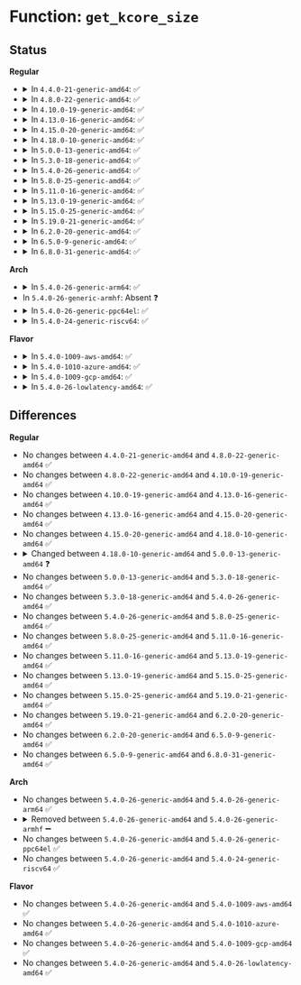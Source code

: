 # Function: <code>get_kcore_size</code>

## Status
<b>Regular</b>
<ul>
<li>
<details>
<summary>In <code>4.4.0-21-generic-amd64</code>: ✅</summary>

```c
size_t get_kcore_size(int * nphdr, size_t * elf_buflen)
```

```json
{
  "name": "get_kcore_size",
  "collision_type": "Unique Static",
  "inline_type": "No",
  "funcs": [
    {
      "addr": 18446744071581493328,
      "name": "get_kcore_size",
      "external": false,
      "loc": "fs/proc/kcore.c:75",
      "file": "fs/proc/kcore.c",
      "inline": "seen, unknown",
      "caller_inline": [],
      "caller_func": [
        "fs/proc/kcore.c:kcore_update_ram",
        "fs/proc/kcore.c:read_kcore"
      ]
    }
  ],
  "symbols": [
    {
      "addr": 18446744071581493328,
      "name": "get_kcore_size",
      "section": ".text",
      "bind": "STB_LOCAL",
      "size": 163
    }
  ]
}
```
</details>
</li>
<li>
<details>
<summary>In <code>4.8.0-22-generic-amd64</code>: ✅</summary>

```c
size_t get_kcore_size(int * nphdr, size_t * elf_buflen)
```

```json
{
  "name": "get_kcore_size",
  "collision_type": "Unique Static",
  "inline_type": "No",
  "funcs": [
    {
      "addr": 18446744071581678064,
      "name": "get_kcore_size",
      "external": false,
      "loc": "fs/proc/kcore.c:75",
      "file": "fs/proc/kcore.c",
      "inline": "seen, unknown",
      "caller_inline": [],
      "caller_func": [
        "fs/proc/kcore.c:read_kcore",
        "fs/proc/kcore.c:kcore_update_ram"
      ]
    }
  ],
  "symbols": [
    {
      "addr": 18446744071581678064,
      "name": "get_kcore_size",
      "section": ".text",
      "bind": "STB_LOCAL",
      "size": 163
    }
  ]
}
```
</details>
</li>
<li>
<details>
<summary>In <code>4.10.0-19-generic-amd64</code>: ✅</summary>

```c
size_t get_kcore_size(int * nphdr, size_t * elf_buflen)
```

```json
{
  "name": "get_kcore_size",
  "collision_type": "Unique Static",
  "inline_type": "No",
  "funcs": [
    {
      "addr": 18446744071581766272,
      "name": "get_kcore_size",
      "external": false,
      "loc": "fs/proc/kcore.c:75",
      "file": "fs/proc/kcore.c",
      "inline": "seen, unknown",
      "caller_inline": [],
      "caller_func": [
        "fs/proc/kcore.c:read_kcore",
        "fs/proc/kcore.c:kcore_update_ram"
      ]
    }
  ],
  "symbols": [
    {
      "addr": 18446744071581766272,
      "name": "get_kcore_size",
      "section": ".text",
      "bind": "STB_LOCAL",
      "size": 163
    }
  ]
}
```
</details>
</li>
<li>
<details>
<summary>In <code>4.13.0-16-generic-amd64</code>: ✅</summary>

```c
size_t get_kcore_size(int * nphdr, size_t * elf_buflen)
```

```json
{
  "name": "get_kcore_size",
  "collision_type": "Unique Static",
  "inline_type": "No",
  "funcs": [
    {
      "addr": 18446744071581820352,
      "name": "get_kcore_size",
      "external": false,
      "loc": "fs/proc/kcore.c:76",
      "file": "fs/proc/kcore.c",
      "inline": "seen, unknown",
      "caller_inline": [],
      "caller_func": [
        "fs/proc/kcore.c:read_kcore",
        "fs/proc/kcore.c:kcore_update_ram"
      ]
    }
  ],
  "symbols": [
    {
      "addr": 18446744071581820352,
      "name": "get_kcore_size",
      "section": ".text",
      "bind": "STB_LOCAL",
      "size": 163
    }
  ]
}
```
</details>
</li>
<li>
<details>
<summary>In <code>4.15.0-20-generic-amd64</code>: ✅</summary>

```c
size_t get_kcore_size(int * nphdr, size_t * elf_buflen)
```

```json
{
  "name": "get_kcore_size",
  "collision_type": "Unique Static",
  "inline_type": "No",
  "funcs": [
    {
      "addr": 18446744071581969936,
      "name": "get_kcore_size",
      "external": false,
      "loc": "fs/proc/kcore.c:77",
      "file": "fs/proc/kcore.c",
      "inline": "seen, unknown",
      "caller_inline": [],
      "caller_func": [
        "fs/proc/kcore.c:read_kcore",
        "fs/proc/kcore.c:kcore_update_ram"
      ]
    }
  ],
  "symbols": [
    {
      "addr": 18446744071581969936,
      "name": "get_kcore_size",
      "section": ".text",
      "bind": "STB_LOCAL",
      "size": 163
    }
  ]
}
```
</details>
</li>
<li>
<details>
<summary>In <code>4.18.0-10-generic-amd64</code>: ✅</summary>

```c
size_t get_kcore_size(int * nphdr, size_t * elf_buflen)
```

```json
{
  "name": "get_kcore_size",
  "collision_type": "Unique Static",
  "inline_type": "No",
  "funcs": [
    {
      "addr": 18446744071582155712,
      "name": "get_kcore_size",
      "external": false,
      "loc": "fs/proc/kcore.c:77",
      "file": "fs/proc/kcore.c",
      "inline": "seen, unknown",
      "caller_inline": [],
      "caller_func": [
        "fs/proc/kcore.c:read_kcore",
        "fs/proc/kcore.c:kcore_update_ram"
      ]
    }
  ],
  "symbols": [
    {
      "addr": 18446744071582155712,
      "name": "get_kcore_size",
      "section": ".text",
      "bind": "STB_LOCAL",
      "size": 163
    }
  ]
}
```
</details>
</li>
<li>
<details>
<summary>In <code>5.0.0-13-generic-amd64</code>: ✅</summary>

```c
size_t get_kcore_size(int * nphdr, size_t * phdrs_len, size_t * notes_len, size_t * data_offset)
```

```json
{
  "name": "get_kcore_size",
  "collision_type": "Unique Static",
  "inline_type": "No",
  "funcs": [
    {
      "addr": 18446744071582250400,
      "name": "get_kcore_size",
      "external": false,
      "loc": "fs/proc/kcore.c:68",
      "file": "fs/proc/kcore.c",
      "inline": "seen, unknown",
      "caller_inline": [],
      "caller_func": [
        "fs/proc/kcore.c:read_kcore",
        "fs/proc/kcore.c:kcore_update_ram"
      ]
    }
  ],
  "symbols": [
    {
      "addr": 18446744071582250400,
      "name": "get_kcore_size",
      "section": ".text",
      "bind": "STB_LOCAL",
      "size": 187
    }
  ]
}
```
</details>
</li>
<li>
<details>
<summary>In <code>5.3.0-18-generic-amd64</code>: ✅</summary>

```c
size_t get_kcore_size(int * nphdr, size_t * phdrs_len, size_t * notes_len, size_t * data_offset)
```

```json
{
  "name": "get_kcore_size",
  "collision_type": "Unique Static",
  "inline_type": "No",
  "funcs": [
    {
      "addr": 18446744071582414992,
      "name": "get_kcore_size",
      "external": false,
      "loc": "fs/proc/kcore.c:90",
      "file": "fs/proc/kcore.c",
      "inline": "seen, unknown",
      "caller_inline": [],
      "caller_func": [
        "fs/proc/kcore.c:read_kcore",
        "fs/proc/kcore.c:kcore_update_ram"
      ]
    }
  ],
  "symbols": [
    {
      "addr": 18446744071582414992,
      "name": "get_kcore_size",
      "section": ".text",
      "bind": "STB_LOCAL",
      "size": 187
    }
  ]
}
```
</details>
</li>
<li>
<details>
<summary>In <code>5.4.0-26-generic-amd64</code>: ✅</summary>

```c
size_t get_kcore_size(int * nphdr, size_t * phdrs_len, size_t * notes_len, size_t * data_offset)
```

```json
{
  "name": "get_kcore_size",
  "collision_type": "Unique Static",
  "inline_type": "No",
  "funcs": [
    {
      "addr": 18446744071582513936,
      "name": "get_kcore_size",
      "external": false,
      "loc": "fs/proc/kcore.c:91",
      "file": "fs/proc/kcore.c",
      "inline": "seen, unknown",
      "caller_inline": [],
      "caller_func": [
        "fs/proc/kcore.c:read_kcore",
        "fs/proc/kcore.c:kcore_update_ram"
      ]
    }
  ],
  "symbols": [
    {
      "addr": 18446744071582513936,
      "name": "get_kcore_size",
      "section": ".text",
      "bind": "STB_LOCAL",
      "size": 187
    }
  ]
}
```
</details>
</li>
<li>
<details>
<summary>In <code>5.8.0-25-generic-amd64</code>: ✅</summary>

```c
size_t get_kcore_size(int * nphdr, size_t * phdrs_len, size_t * notes_len, size_t * data_offset)
```

```json
{
  "name": "get_kcore_size",
  "collision_type": "Unique Static",
  "inline_type": "No",
  "funcs": [
    {
      "addr": 18446744071582818144,
      "name": "get_kcore_size",
      "external": false,
      "loc": "fs/proc/kcore.c:91",
      "file": "fs/proc/kcore.c",
      "inline": "seen, unknown",
      "caller_inline": [],
      "caller_func": [
        "fs/proc/kcore.c:read_kcore"
      ]
    }
  ],
  "symbols": [
    {
      "addr": 18446744071582818144,
      "name": "get_kcore_size",
      "section": ".text",
      "bind": "STB_LOCAL",
      "size": 251
    }
  ]
}
```
</details>
</li>
<li>
<details>
<summary>In <code>5.11.0-16-generic-amd64</code>: ✅</summary>

```c
size_t get_kcore_size(int * nphdr, size_t * phdrs_len, size_t * notes_len, size_t * data_offset)
```

```json
{
  "name": "get_kcore_size",
  "collision_type": "Unique Static",
  "inline_type": "No",
  "funcs": [
    {
      "addr": 18446744071582891072,
      "name": "get_kcore_size",
      "external": false,
      "loc": "fs/proc/kcore.c:91",
      "file": "fs/proc/kcore.c",
      "inline": "seen, unknown",
      "caller_inline": [],
      "caller_func": [
        "fs/proc/kcore.c:read_kcore"
      ]
    }
  ],
  "symbols": [
    {
      "addr": 18446744071582891072,
      "name": "get_kcore_size",
      "section": ".text",
      "bind": "STB_LOCAL",
      "size": 251
    }
  ]
}
```
</details>
</li>
<li>
<details>
<summary>In <code>5.13.0-19-generic-amd64</code>: ✅</summary>

```c
size_t get_kcore_size(int * nphdr, size_t * phdrs_len, size_t * notes_len, size_t * data_offset)
```

```json
{
  "name": "get_kcore_size",
  "collision_type": "Unique Static",
  "inline_type": "No",
  "funcs": [
    {
      "addr": 18446744071582919520,
      "name": "get_kcore_size",
      "external": false,
      "loc": "fs/proc/kcore.c:91",
      "file": "fs/proc/kcore.c",
      "inline": "seen, unknown",
      "caller_inline": [],
      "caller_func": [
        "fs/proc/kcore.c:read_kcore"
      ]
    }
  ],
  "symbols": [
    {
      "addr": 18446744071582919520,
      "name": "get_kcore_size",
      "section": ".text",
      "bind": "STB_LOCAL",
      "size": 251
    }
  ]
}
```
</details>
</li>
<li>
<details>
<summary>In <code>5.15.0-25-generic-amd64</code>: ✅</summary>

```c
size_t get_kcore_size(int * nphdr, size_t * phdrs_len, size_t * notes_len, size_t * data_offset)
```

```json
{
  "name": "get_kcore_size",
  "collision_type": "Unique Static",
  "inline_type": "No",
  "funcs": [
    {
      "addr": 18446744071583254128,
      "name": "get_kcore_size",
      "external": false,
      "loc": "fs/proc/kcore.c:91",
      "file": "fs/proc/kcore.c",
      "inline": "seen, unknown",
      "caller_inline": [],
      "caller_func": [
        "fs/proc/kcore.c:read_kcore"
      ]
    }
  ],
  "symbols": [
    {
      "addr": 18446744071583254128,
      "name": "get_kcore_size",
      "section": ".text",
      "bind": "STB_LOCAL",
      "size": 251
    }
  ]
}
```
</details>
</li>
<li>
<details>
<summary>In <code>5.19.0-21-generic-amd64</code>: ✅</summary>

```c
size_t get_kcore_size(int * nphdr, size_t * phdrs_len, size_t * notes_len, size_t * data_offset)
```

```json
{
  "name": "get_kcore_size",
  "collision_type": "Unique Static",
  "inline_type": "No",
  "funcs": [
    {
      "addr": 18446744071583754240,
      "name": "get_kcore_size",
      "external": false,
      "loc": "fs/proc/kcore.c:91",
      "file": "fs/proc/kcore.c",
      "inline": "seen, unknown",
      "caller_inline": [],
      "caller_func": [
        "fs/proc/kcore.c:read_kcore"
      ]
    }
  ],
  "symbols": [
    {
      "addr": 18446744071583754240,
      "name": "get_kcore_size",
      "section": ".text",
      "bind": "STB_LOCAL",
      "size": 255
    }
  ]
}
```
</details>
</li>
<li>
<details>
<summary>In <code>6.2.0-20-generic-amd64</code>: ✅</summary>

```c
size_t get_kcore_size(int * nphdr, size_t * phdrs_len, size_t * notes_len, size_t * data_offset)
```

```json
{
  "name": "get_kcore_size",
  "collision_type": "Unique Static",
  "inline_type": "No",
  "funcs": [
    {
      "addr": 18446744071584370288,
      "name": "get_kcore_size",
      "external": false,
      "loc": "fs/proc/kcore.c:90",
      "file": "fs/proc/kcore.c",
      "inline": "seen, unknown",
      "caller_inline": [],
      "caller_func": [
        "fs/proc/kcore.c:read_kcore"
      ]
    }
  ],
  "symbols": [
    {
      "addr": 18446744071584370288,
      "name": "get_kcore_size",
      "section": ".text",
      "bind": "STB_LOCAL",
      "size": 255
    }
  ]
}
```
</details>
</li>
<li>
<details>
<summary>In <code>6.5.0-9-generic-amd64</code>: ✅</summary>

```c
size_t get_kcore_size(int * nphdr, size_t * phdrs_len, size_t * notes_len, size_t * data_offset)
```

```json
{
  "name": "get_kcore_size",
  "collision_type": "Unique Static",
  "inline_type": "No",
  "funcs": [
    {
      "addr": 18446744071584598608,
      "name": "get_kcore_size",
      "external": false,
      "loc": "fs/proc/kcore.c:90",
      "file": "fs/proc/kcore.c",
      "inline": "seen, unknown",
      "caller_inline": [],
      "caller_func": [
        "fs/proc/kcore.c:read_kcore_iter"
      ]
    }
  ],
  "symbols": [
    {
      "addr": 18446744071584598608,
      "name": "get_kcore_size",
      "section": ".text",
      "bind": "STB_LOCAL",
      "size": 255
    }
  ]
}
```
</details>
</li>
<li>
<details>
<summary>In <code>6.8.0-31-generic-amd64</code>: ✅</summary>

```c
size_t get_kcore_size(int * nphdr, size_t * phdrs_len, size_t * notes_len, size_t * data_offset)
```

```json
{
  "name": "get_kcore_size",
  "collision_type": "Unique Static",
  "inline_type": "No",
  "funcs": [
    {
      "addr": 18446744071584830320,
      "name": "get_kcore_size",
      "external": false,
      "loc": "fs/proc/kcore.c:90",
      "file": "fs/proc/kcore.c",
      "inline": "seen, unknown",
      "caller_inline": [],
      "caller_func": [
        "fs/proc/kcore.c:read_kcore_iter"
      ]
    }
  ],
  "symbols": [
    {
      "addr": 18446744071584830320,
      "name": "get_kcore_size",
      "section": ".text",
      "bind": "STB_LOCAL",
      "size": 255
    }
  ]
}
```
</details>
</li>
</ul>
<b>Arch</b>
<ul>
<li>
<details>
<summary>In <code>5.4.0-26-generic-arm64</code>: ✅</summary>

```c
size_t get_kcore_size(int * nphdr, size_t * phdrs_len, size_t * notes_len, size_t * data_offset)
```

```json
{
  "name": "get_kcore_size",
  "collision_type": "Unique Static",
  "inline_type": "No",
  "funcs": [
    {
      "addr": 18446603336494142552,
      "name": "get_kcore_size",
      "external": false,
      "loc": "fs/proc/kcore.c:91",
      "file": "fs/proc/kcore.c",
      "inline": "seen, unknown",
      "caller_inline": [],
      "caller_func": [
        "fs/proc/kcore.c:read_kcore",
        "fs/proc/kcore.c:kcore_update_ram"
      ]
    }
  ],
  "symbols": [
    {
      "addr": 18446603336494142552,
      "name": "get_kcore_size",
      "section": ".text",
      "bind": "STB_LOCAL",
      "size": 224
    }
  ]
}
```
</details>
</li>
<li>
In <code>5.4.0-26-generic-armhf</code>: Absent ❓
</li>
<li>
<details>
<summary>In <code>5.4.0-26-generic-ppc64el</code>: ✅</summary>

```c
size_t get_kcore_size(int * nphdr, size_t * phdrs_len, size_t * notes_len, size_t * data_offset)
```

```json
{
  "name": "get_kcore_size",
  "collision_type": "Unique Static",
  "inline_type": "No",
  "funcs": [
    {
      "addr": 13835058055287819632,
      "name": "get_kcore_size",
      "external": false,
      "loc": "fs/proc/kcore.c:91",
      "file": "fs/proc/kcore.c",
      "inline": "seen, unknown",
      "caller_inline": [],
      "caller_func": [
        "fs/proc/kcore.c:read_kcore",
        "fs/proc/kcore.c:kcore_update_ram"
      ]
    }
  ],
  "symbols": [
    {
      "addr": 13835058055287819632,
      "name": "get_kcore_size",
      "section": ".text",
      "bind": "STB_LOCAL",
      "size": 280
    }
  ]
}
```
</details>
</li>
<li>
<details>
<summary>In <code>5.4.0-24-generic-riscv64</code>: ✅</summary>

```c
size_t get_kcore_size(int * nphdr, size_t * phdrs_len, size_t * notes_len, size_t * data_offset)
```

```json
{
  "name": "get_kcore_size",
  "collision_type": "Unique Static",
  "inline_type": "No",
  "funcs": [
    {
      "addr": 18446743936273621116,
      "name": "get_kcore_size",
      "external": false,
      "loc": "fs/proc/kcore.c:91",
      "file": "fs/proc/kcore.c",
      "inline": "seen, unknown",
      "caller_inline": [],
      "caller_func": [
        "fs/proc/kcore.c:read_kcore",
        "fs/proc/kcore.c:kcore_update_ram"
      ]
    }
  ],
  "symbols": [
    {
      "addr": 18446743936273621116,
      "name": "get_kcore_size",
      "section": ".text",
      "bind": "STB_LOCAL",
      "size": 178
    }
  ]
}
```
</details>
</li>
</ul>
<b>Flavor</b>
<ul>
<li>
<details>
<summary>In <code>5.4.0-1009-aws-amd64</code>: ✅</summary>

```c
size_t get_kcore_size(int * nphdr, size_t * phdrs_len, size_t * notes_len, size_t * data_offset)
```

```json
{
  "name": "get_kcore_size",
  "collision_type": "Unique Static",
  "inline_type": "No",
  "funcs": [
    {
      "addr": 18446744071582482672,
      "name": "get_kcore_size",
      "external": false,
      "loc": "fs/proc/kcore.c:91",
      "file": "fs/proc/kcore.c",
      "inline": "seen, unknown",
      "caller_inline": [],
      "caller_func": [
        "fs/proc/kcore.c:read_kcore",
        "fs/proc/kcore.c:kcore_update_ram"
      ]
    }
  ],
  "symbols": [
    {
      "addr": 18446744071582482672,
      "name": "get_kcore_size",
      "section": ".text",
      "bind": "STB_LOCAL",
      "size": 187
    }
  ]
}
```
</details>
</li>
<li>
<details>
<summary>In <code>5.4.0-1010-azure-amd64</code>: ✅</summary>

```c
size_t get_kcore_size(int * nphdr, size_t * phdrs_len, size_t * notes_len, size_t * data_offset)
```

```json
{
  "name": "get_kcore_size",
  "collision_type": "Unique Static",
  "inline_type": "No",
  "funcs": [
    {
      "addr": 18446744071582419904,
      "name": "get_kcore_size",
      "external": false,
      "loc": "fs/proc/kcore.c:91",
      "file": "fs/proc/kcore.c",
      "inline": "seen, unknown",
      "caller_inline": [],
      "caller_func": [
        "fs/proc/kcore.c:read_kcore",
        "fs/proc/kcore.c:kcore_update_ram"
      ]
    }
  ],
  "symbols": [
    {
      "addr": 18446744071582419904,
      "name": "get_kcore_size",
      "section": ".text",
      "bind": "STB_LOCAL",
      "size": 187
    }
  ]
}
```
</details>
</li>
<li>
<details>
<summary>In <code>5.4.0-1009-gcp-amd64</code>: ✅</summary>

```c
size_t get_kcore_size(int * nphdr, size_t * phdrs_len, size_t * notes_len, size_t * data_offset)
```

```json
{
  "name": "get_kcore_size",
  "collision_type": "Unique Static",
  "inline_type": "No",
  "funcs": [
    {
      "addr": 18446744071582473152,
      "name": "get_kcore_size",
      "external": false,
      "loc": "fs/proc/kcore.c:91",
      "file": "fs/proc/kcore.c",
      "inline": "seen, unknown",
      "caller_inline": [],
      "caller_func": [
        "fs/proc/kcore.c:read_kcore",
        "fs/proc/kcore.c:kcore_update_ram"
      ]
    }
  ],
  "symbols": [
    {
      "addr": 18446744071582473152,
      "name": "get_kcore_size",
      "section": ".text",
      "bind": "STB_LOCAL",
      "size": 187
    }
  ]
}
```
</details>
</li>
<li>
<details>
<summary>In <code>5.4.0-26-lowlatency-amd64</code>: ✅</summary>

```c
size_t get_kcore_size(int * nphdr, size_t * phdrs_len, size_t * notes_len, size_t * data_offset)
```

```json
{
  "name": "get_kcore_size",
  "collision_type": "Unique Static",
  "inline_type": "No",
  "funcs": [
    {
      "addr": 18446744071582553712,
      "name": "get_kcore_size",
      "external": false,
      "loc": "fs/proc/kcore.c:91",
      "file": "fs/proc/kcore.c",
      "inline": "seen, unknown",
      "caller_inline": [],
      "caller_func": [
        "fs/proc/kcore.c:read_kcore",
        "fs/proc/kcore.c:kcore_update_ram"
      ]
    }
  ],
  "symbols": [
    {
      "addr": 18446744071582553712,
      "name": "get_kcore_size",
      "section": ".text",
      "bind": "STB_LOCAL",
      "size": 187
    }
  ]
}
```
</details>
</li>
</ul>

## Differences
<b>Regular</b>
<ul>
<li>
No changes between <code>4.4.0-21-generic-amd64</code> and <code>4.8.0-22-generic-amd64</code> ✅
</li>
<li>
No changes between <code>4.8.0-22-generic-amd64</code> and <code>4.10.0-19-generic-amd64</code> ✅
</li>
<li>
No changes between <code>4.10.0-19-generic-amd64</code> and <code>4.13.0-16-generic-amd64</code> ✅
</li>
<li>
No changes between <code>4.13.0-16-generic-amd64</code> and <code>4.15.0-20-generic-amd64</code> ✅
</li>
<li>
No changes between <code>4.15.0-20-generic-amd64</code> and <code>4.18.0-10-generic-amd64</code> ✅
</li>
<li>
<details>
<summary>Changed between <code>4.18.0-10-generic-amd64</code> and <code>5.0.0-13-generic-amd64</code> ❓</summary>
<ul>
<li>
<b>Param added. </b>
<code>size_t * phdrs_len</code>
</li>
<li>
<b>Param added. </b>
<code>size_t * notes_len</code>
</li>
<li>
<b>Param added. </b>
<code>size_t * data_offset</code>
</li>
<li>
<b>Param removed. </b>
<code>size_t * elf_buflen</code>
</li>
</ul>
</details>
</li>
<li>
No changes between <code>5.0.0-13-generic-amd64</code> and <code>5.3.0-18-generic-amd64</code> ✅
</li>
<li>
No changes between <code>5.3.0-18-generic-amd64</code> and <code>5.4.0-26-generic-amd64</code> ✅
</li>
<li>
No changes between <code>5.4.0-26-generic-amd64</code> and <code>5.8.0-25-generic-amd64</code> ✅
</li>
<li>
No changes between <code>5.8.0-25-generic-amd64</code> and <code>5.11.0-16-generic-amd64</code> ✅
</li>
<li>
No changes between <code>5.11.0-16-generic-amd64</code> and <code>5.13.0-19-generic-amd64</code> ✅
</li>
<li>
No changes between <code>5.13.0-19-generic-amd64</code> and <code>5.15.0-25-generic-amd64</code> ✅
</li>
<li>
No changes between <code>5.15.0-25-generic-amd64</code> and <code>5.19.0-21-generic-amd64</code> ✅
</li>
<li>
No changes between <code>5.19.0-21-generic-amd64</code> and <code>6.2.0-20-generic-amd64</code> ✅
</li>
<li>
No changes between <code>6.2.0-20-generic-amd64</code> and <code>6.5.0-9-generic-amd64</code> ✅
</li>
<li>
No changes between <code>6.5.0-9-generic-amd64</code> and <code>6.8.0-31-generic-amd64</code> ✅
</li>
</ul>
<b>Arch</b>
<ul>
<li>
No changes between <code>5.4.0-26-generic-amd64</code> and <code>5.4.0-26-generic-arm64</code> ✅
</li>
<li>
<details>
<summary>Removed between <code>5.4.0-26-generic-amd64</code> and <code>5.4.0-26-generic-armhf</code> ➖</summary>

```c
size_t get_kcore_size(int * nphdr, size_t * phdrs_len, size_t * notes_len, size_t * data_offset)
```
</details>
</li>
<li>
No changes between <code>5.4.0-26-generic-amd64</code> and <code>5.4.0-26-generic-ppc64el</code> ✅
</li>
<li>
No changes between <code>5.4.0-26-generic-amd64</code> and <code>5.4.0-24-generic-riscv64</code> ✅
</li>
</ul>
<b>Flavor</b>
<ul>
<li>
No changes between <code>5.4.0-26-generic-amd64</code> and <code>5.4.0-1009-aws-amd64</code> ✅
</li>
<li>
No changes between <code>5.4.0-26-generic-amd64</code> and <code>5.4.0-1010-azure-amd64</code> ✅
</li>
<li>
No changes between <code>5.4.0-26-generic-amd64</code> and <code>5.4.0-1009-gcp-amd64</code> ✅
</li>
<li>
No changes between <code>5.4.0-26-generic-amd64</code> and <code>5.4.0-26-lowlatency-amd64</code> ✅
</li>
</ul>
